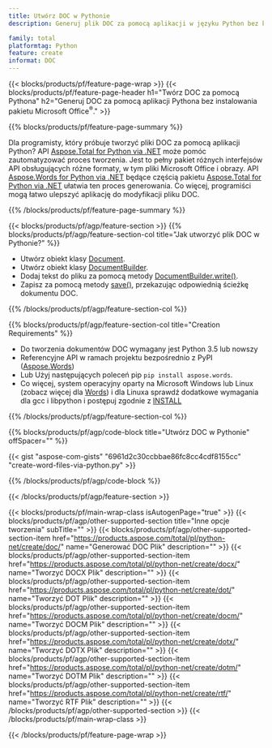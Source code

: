 ```yaml
---
title: Utwórz DOC w Pythonie
description: Generuj plik DOC za pomocą aplikacji w języku Python bez korzystania z programu Microsoft Word. 

family: total
platformtag: Python
feature: create
informat: DOC
---
```

{{< blocks/products/pf/feature-page-wrap >}}
{{< blocks/products/pf/feature-page-header h1="Twórz DOC za pomocą Pythona" h2="Generuj DOC za pomocą aplikacji Pythona bez instalowania pakietu Microsoft Office<sup>&reg;</sup>." >}}

{{% blocks/products/pf/feature-page-summary %}}

Dla programisty, który próbuje tworzyć pliki DOC za pomocą aplikacji Python? API [Aspose.Total for Python via .NET](https://products.aspose.com/total/python-net/) może pomóc zautomatyzować proces tworzenia. Jest to pełny pakiet różnych interfejsów API obsługujących różne formaty, w tym pliki Microsoft Office i obrazy. API [Aspose.Words for Python via .NET](https://products.aspose.com/words/python-net/) będące częścią pakietu [Aspose.Total for Python via .NET](https://products.aspose.com/total/python-net/) ułatwia ten proces generowania. Co więcej, programiści mogą łatwo ulepszyć aplikację do modyfikacji pliku DOC. 

{{% /blocks/products/pf/feature-page-summary %}}

{{< blocks/products/pf/agp/feature-section >}}
{{% blocks/products/pf/agp/feature-section-col title="Jak utworzyć plik DOC w Pythonie?" %}}

- Utwórz obiekt klasy [Document](https://reference.aspose.com/words/python-net/aspose.words/document/).
- Utwórz obiekt klasy [DocumentBuilder](https://reference.aspose.com/words/python-net/aspose.words/documentbuilder/).
- Dodaj tekst do pliku za pomocą metody [DocumentBuilder.write()](https://reference.aspose.com/words/python-net/aspose.words/documentbuilder/write/).
- Zapisz za pomocą metody [save()](https://reference.aspose.com/words/python-net/aspose.words/document/save/), przekazując odpowiednią ścieżkę dokumentu DOC.

{{% /blocks/products/pf/agp/feature-section-col %}}

{{% blocks/products/pf/agp/feature-section-col title="Creation Requirements" %}}

- Do tworzenia dokumentów DOC wymagany jest Python 3.5 lub nowszy
- Referencyjne API w ramach projektu bezpośrednio z PyPI ([Aspose.Words](https://pypi.org/project/aspose-words/)) 
- Lub Użyj następujących poleceń pip ```pip install aspose.words```. 
- Co więcej, system operacyjny oparty na Microsoft Windows lub Linux (zobacz więcej dla [Words](https://docs.aspose.com/words/python-net/system-requirements/)) i dla Linuxa sprawdź dodatkowe wymagania dla gcc i libpython i postępuj zgodnie z [INSTALL](https://docs.aspose.com/words/python-net/installation/) 

{{% /blocks/products/pf/agp/feature-section-col %}}

{{% blocks/products/pf/agp/code-block title="Utwórz DOC w Pythonie" offSpacer="" %}}

{{< gist "aspose-com-gists" "6961d2c30ccbbae86fc8cc4cdf8155cc" "create-word-files-via-python.py" >}}

{{% /blocks/products/pf/agp/code-block %}}

{{< /blocks/products/pf/agp/feature-section >}}

{{< blocks/products/pf/main-wrap-class isAutogenPage="true" >}}
{{< blocks/products/pf/agp/other-supported-section title="Inne opcje tworzenia" subTitle="" >}}
{{< blocks/products/pf/agp/other-supported-section-item href="https://products.aspose.com/total/pl/python-net/create/doc/" name="Generować DOC Plik" description="" >}}
{{< blocks/products/pf/agp/other-supported-section-item href="https://products.aspose.com/total/pl/python-net/create/docx/" name="Tworzyć DOCX Plik" description="" >}}
{{< blocks/products/pf/agp/other-supported-section-item href="https://products.aspose.com/total/pl/python-net/create/dot/" name="Tworzyć DOT Plik" description="" >}}
{{< blocks/products/pf/agp/other-supported-section-item href="https://products.aspose.com/total/pl/python-net/create/docm/" name="Tworzyć DOCM Plik" description="" >}}
{{< blocks/products/pf/agp/other-supported-section-item href="https://products.aspose.com/total/pl/python-net/create/dotx/" name="Tworzyć DOTX Plik" description="" >}}
{{< blocks/products/pf/agp/other-supported-section-item href="https://products.aspose.com/total/pl/python-net/create/dotm/" name="Tworzyć DOTM Plik" description="" >}}
{{< blocks/products/pf/agp/other-supported-section-item href="https://products.aspose.com/total/pl/python-net/create/rtf/" name="Tworzyć RTF Plik" description="" >}}
{{< /blocks/products/pf/agp/other-supported-section >}}
{{< /blocks/products/pf/main-wrap-class >}}

{{< /blocks/products/pf/feature-page-wrap >}}